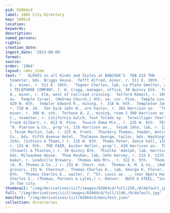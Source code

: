 ```yaml
---
pid: 02064cd
label: 1885 City Directory
key: 1885cd
location: 
keywords: 
description: 
named_persons: 
rights: 
creation_date: 
ingest_date: '2023-08-09'
format: 
source: 
order: '2064'
layout: cmhc_item
text: "   GLOVES in all Kinds and Styles at BABCOGK’S  TEB 233 THO     ‘Tebedo Oliver,
  teamster, bds. Briggs House.  Tefft Alfred, miner, r. 511 E. 10th.  Tefft Walter
  E., miner, r. 511 E. 10th.  ‘Tegner Charles, lab, La Plata Smelter, r. 819 W. Chestnut.
  \ TELEPHONE COMPANY, J. H. Cragg, manager, office, 38 Quincy blk.  Telfer James
  A., miner, r. Elm, west of railroad crossing.  Telford Robert, r. 109 S. Harrison
  av.  Temple Israel, (Hebrew Church,) 4th, sw. cor. Pine.  Temple Louis, miner, r.
  420 W. 6th.  Templer Edward R., mining, r. 218 W. 6th.  Templeton James M., teamster,
  r. 710 W. 2d.  Ten Eyck John W., ore hauler, r. 303 Harrison av.  ‘Tenney Charles,
  miner, r. 306 W. sth.  Terhune A. Z., mining, room 1 300 Harrison av.  Terry E.
  C., teamster, r. California Gulch, foot Toledo ay.  Terwilliger Charles H., Rees
  Frank Gilbert, r. 613 N. Pine.  Teusch Emma Mrs., r. 225 W. 8th.  TEXAS HOUSE, C.
  ‘0. Pierson & Co., prop’rs, 216 Harrison av.,  Tezak John, lab, r. 225 W. Front.
  \ Tezak Martin, lab, r. 225 W. Front.  Thackery Thomas, feeder, Antioch Milling
  Co., bds. Fifth Avenue Hotel.  Thalmann George, tailor, bds. Washington House.  Thams
  John, (Schloss & Thams,) r. 115 W. 6th.  Thams Peter, dance hall, 110 Harrison av.,
  r. 133 W. 9th.  THE FAIR, Ascher Heller, prop’r, 420 Harrison av.  Thielen Alfred,
  (Stowell & Thielen,) r. 39 Quincy Blk.  Thielka ‘Adolph, lab, Harrison Red. Wks.,
  bds. Milwaukee House.  Thom Reuben, lab, John Harvey, r. 215 E. 11th.  Thoman Andrew,
  baker, r. Leadville Brewery.  Thomas Ada Mrs., r. 322 E. 5th.  ‘Thomas Ambrose M.,
  (A. M. Thomas & Co.,) r. 231 W. Chest- nut.  Thomas A. M. & Co., (Ambrose M. Thomas,)
  grocers, 231 W. Chestnut.  Thomas Charles A., lab, George K. Florer, r. 2254 E.
  6th.  ‘Thomas Charles E., waiter, r. “St. Louis av. ., rear Opera House.  Thomas
  Charles S., (Thomas, Parsons & Lyles,) r. Denver.  BUCK & STEEL, “insurance orrice
  In Tae city.    "
thumbnail: "/img/derivatives/iiif/images/02064cd/full/250,/0/default.jpg"
full: "/img/derivatives/iiif/images/02064cd/full/1140,/0/default.jpg"
manifest: "/img/derivatives/iiif/02064cd/manifest.json"
collection: directories
---
```

